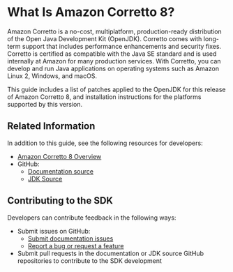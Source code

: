 # What Is Amazon Corretto 8?<a name="what-is-corretto-8"></a>

 Amazon Corretto is a no\-cost, multiplatform, production\-ready distribution of the Open Java Development Kit \(OpenJDK\)\. Corretto comes with long\-term support that includes performance enhancements and security fixes\. Corretto is certified as compatible with the Java SE standard and is used internally at Amazon for many production services\. With Corretto, you can develop and run Java applications on operating systems such as Amazon Linux 2, Windows, and macOS\. 

 This guide includes a list of patches applied to the OpenJDK for this release of Amazon Corretto 8, and installation instructions for the platforms supported by this version\. 

## Related Information<a name="additional-resources"></a>

In addition to this guide, see the following resources for developers:
+ [Amazon Corretto 8 Overview](https://aws.amazon.com/corretto/)
+ GitHub:
  +  [Documentation source](https://github.com/awsdocs/amazon-corretto-8-user-guide/) 
  +  [JDK Source](https://github.com/corretto/corretto-8) 

## Contributing to the SDK<a name="contributing-to-the-sdk"></a>

Developers can contribute feedback in the following ways:
+ Submit issues on GitHub:
  +  [Submit documentation issues](https://github.com/awsdocs/amazon-corretto-8-user-guide/issues) 
  +  [Report a bug or request a feature](https://github.com/corretto/corretto-8/issues/new/choose) 
+ Submit pull requests in the documentation or JDK source GitHub repositories to contribute to the SDK development